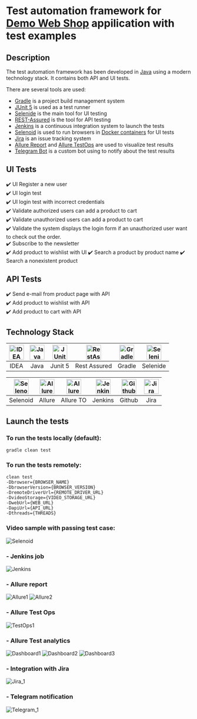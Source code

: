 # Test automation framework for [Demo Web Shop](http://demowebshop.tricentis.com) appilication with  test examples

## Description

The test automation framework has been developed in [Java](https://go.java/) using a modern technology stack. It contains both API and UI tests. 

There are several tools are used:
* [Gradle](https://gradle.org) is a project build management system
* [JUnit 5](https://junit.org/junit5/) is used as a test runner
* [Selenide](https://selenide.org) is the main tool for UI testing
* [REST-Assured](https://rest-assured.io) is the tool for API testing
* [Jenkins](https://www.jenkins.io/) is a continuous integration system to launch the tests
* [Selenoid](https://aerokube.com/selenoid/) is used to run browsers in [Docker containers](https://www.docker.com/resources/what-container)  for UI tests
* [Jira](https://www.atlassian.com/software/jira) is an issue tracking system
* [Allure Report](http://allure.qatools.ru) and [Allure TestOps](https://docs.qameta.io/allure-testops/) are used to visualize test results
* [Telegram Bot](https://core.telegram.org/bots) is a custom bot using to notify about the test results

## UI Tests

:heavy_check_mark: UI Register a new user    
:heavy_check_mark: UI login test    
:heavy_check_mark: UI login test with incorrect credentials    
:heavy_check_mark: Validate authorized users can add a product to cart    
:heavy_check_mark: Validate unauthorized users can add a product to cart    
:heavy_check_mark: Validate the system displays the login form if an unauthorized user want to check out the order.   
:heavy_check_mark: Subscribe to the newsletter    
:heavy_check_mark: Add product to wishlist with UI
:heavy_check_mark: Search a product by product name
:heavy_check_mark: Search a nonexistent product

## API Tests

:heavy_check_mark: Send e-mail from product page with API    
:heavy_check_mark: Add product to wishlist with API    
:heavy_check_mark: Add product to cart with API

## Technology Stack

| <a href="https://www.jetbrains.com/idea/"><img src="https://starchenkov.pro/qa-guru/img/skills/Intelij_IDEA.svg" width="40" height="40"  alt="IDEA"/></a> | <a href="https://www.jetbrains.com/idea/"><img src="https://starchenkov.pro/qa-guru/img/skills/Java.svg" width="40" height="40"  alt="Java"/></a> |<a href="https://www.jetbrains.com/idea/"><img src="https://starchenkov.pro/qa-guru/img/skills/JUnit5.svg" width="40" height="40"  alt="JUnit 5"/></a> | <a href="https://www.jetbrains.com/idea/"><img src="https://starchenkov.pro/qa-guru/img/skills/Rest-Assured.svg" width="40" height="40"  alt="RestAssured"/></a> | <a href="https://www.jetbrains.com/idea/"><img src="https://starchenkov.pro/qa-guru/img/skills/Gradle.svg" width="40" height="40"  alt="Gradle"/></a> |<a href="https://www.jetbrains.com/idea/"><img src="https://starchenkov.pro/qa-guru/img/skills/Selenide.svg" width="40" height="40"  alt="Selenide"/></a> |
| :---------: | :---------: | :---------: | :---------: | :---------: | :---------: |
| IDEA | Java | Junit 5 | Rest Assured | Gradle | Selenide |

| <a href="https://www.jetbrains.com/idea/"><img src="https://starchenkov.pro/qa-guru/img/skills/Selenoid.svg" width="40" height="40"  alt="Selenoid"/></a> | <a href="https://www.jetbrains.com/idea/"><img src="https://starchenkov.pro/qa-guru/img/skills/Allure_Report.svg" width="40" height="40"  alt="Allure"/></a> |<a href="https://www.jetbrains.com/idea/"><img src="https://starchenkov.pro/qa-guru/img/skills/Allure_EE.svg" width="40" height="40"  alt="Allure TestOps"/></a> | <a href="https://www.jetbrains.com/idea/"><img src="https://starchenkov.pro/qa-guru/img/skills/Jenkins.svg" width="40" height="40"  alt="Jenkins"/></a> | <a href="https://www.jetbrains.com/idea/"><img src="https://starchenkov.pro/qa-guru/img/skills/Github.svg" width="40" height="40"  alt="Github"/></a> |<a href="https://www.jetbrains.com/idea/"><img src="https://starchenkov.pro/qa-guru/img/skills/Jira.svg" width="40" height="40"  alt="Jira"/></a> |
| :---------: | :---------: | :---------: | :---------: | :---------: | :---------: |
| Selenoid | Allure | Allure TO | Jenkins | Github | Jira |

## Launch the tests

### To run the tests locally (default):

```
gradle clean test 
```
### To run the tests remotely:

```
clean test 
-Dbrowser={BROWSER_NAME} 
-DbrowserVersion={BROWSER_VERSION} 
-DremoteDriverUrl={REMOTE_DRIVER_URL} 
-DvideoStorage={VIDEO_STORAGE_URL} 
-DwebUrl={WEB_URL}
-DapiUrl={API_URL}
-Dthreads={THREADS}
```

### Video sample with passing test case:
![Selenoid](./images/register.gif)

### - Jenkins job
![Jenkins](./images/jenkins.png)

### - Allure report
![Allure1](./images/alllure_grapths.png)
![Allure2](./images/allure_report.png)

### - Allure Test Ops
![TestOps1](./images/failed_test.png)

### - Allure Test analytics
![Dashboard1](./images/Overview.png)
![Dashboard2](./images/Automatio-types.png)
![Dashboard3](./images/Dashboard_by_the_team.PNG)

### - Integration with Jira
![Jira_1](./images/jira.png)

### - Telegram notification
![Telegram_1](./images/telegram_bot.png)